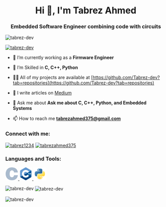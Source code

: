 <h1 align="center">Hi 👋, I'm Tabrez Ahmed</h1>
<h3 align="center">Embedded Software Engineer combining code with circuits</h3>

<p align="left"> <img src="https://komarev.com/ghpvc/?username=tabrez-dev&label=Profile%20views&color=0e75b6&style=flat" alt="tabrez-dev" /> </p>

<p align="left"> <a href="https://github.com/ryo-ma/github-profile-trophy"><img src="https://github-profile-trophy.vercel.app/?username=tabrez-dev" alt="tabrez-dev" /></a> </p>

- 🔭 I’m currently working as a **Firmware Engineer**

- 🌱 I’m Skilled in **C, C++, Python**

- 👨‍💻 All of my projects are available at [https://github.com/Tabrez-dev?tab=repositories](https://github.com/Tabrez-dev?tab=repositories)

- 📝 I write articles on [Medium]([[https://medium.com/me/stories/public](https://medium.com/@tabreztalks)](https://medium.com/@tabreztalks))

- 💬 Ask me about **Ask me about C, C++, Python, and Embedded Systems**

- 📫 How to reach me **tabrezahmed375@gmail.com**

<h3 align="left">Connect with me:</h3>
<p align="left">
<a href="https://linkedin.com/in/tabrez1234" target="blank"><img align="center" src="https://raw.githubusercontent.com/rahuldkjain/github-profile-readme-generator/master/src/images/icons/Social/linked-in-alt.svg" alt="tabrez1234" height="30" width="40" /></a>
<a href="https://www.leetcode.com/tabrezahmed375" target="blank"><img align="center" src="https://raw.githubusercontent.com/rahuldkjain/github-profile-readme-generator/master/src/images/icons/Social/leet-code.svg" alt="tabrezahmed375" height="30" width="40" /></a>
</p>

<h3 align="left">Languages and Tools:</h3>
<p align="left"> <a href="https://www.cprogramming.com/" target="_blank" rel="noreferrer"> <img src="https://raw.githubusercontent.com/devicons/devicon/master/icons/c/c-original.svg" alt="c" width="40" height="40"/> </a> <a href="https://www.w3schools.com/cpp/" target="_blank" rel="noreferrer"> <img src="https://raw.githubusercontent.com/devicons/devicon/master/icons/cplusplus/cplusplus-original.svg" alt="cplusplus" width="40" height="40"/> </a> <a href="https://www.python.org" target="_blank" rel="noreferrer"> <img src="https://raw.githubusercontent.com/devicons/devicon/master/icons/python/python-original.svg" alt="python" width="40" height="40"/> </a> </p>

<p><img align="left" src="https://github-readme-stats.vercel.app/api/top-langs?username=tabrez-dev&show_icons=true&locale=en&layout=compact" alt="tabrez-dev" /></p>

<p>&nbsp;<img align="center" src="https://github-readme-stats.vercel.app/api?username=tabrez-dev&show_icons=true&locale=en" alt="tabrez-dev" /></p>

<p><img align="center" src="https://github-readme-streak-stats.herokuapp.com/?user=tabrez-dev&" alt="tabrez-dev" /></p>
